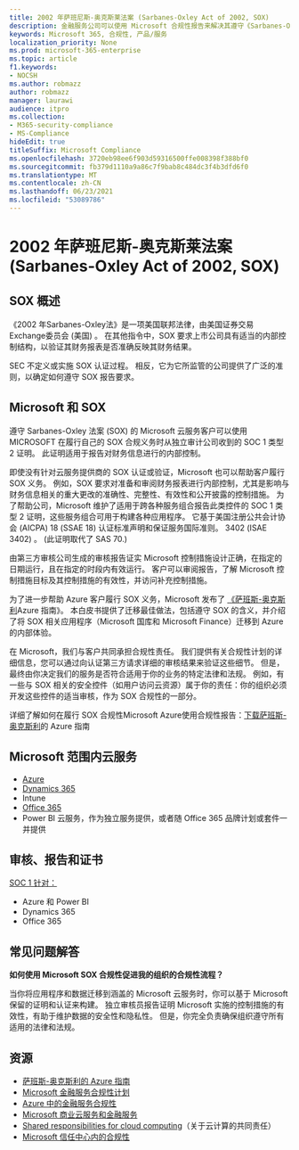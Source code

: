 ```yaml
---
title: 2002 年萨班尼斯-奥克斯莱法案 (Sarbanes-Oxley Act of 2002, SOX)
description: 金融服务公司可以使用 Microsoft 合规性报告来解决其遵守《Sarbanes-Oxley法的问题。
keywords: Microsoft 365, 合规性, 产品/服务
localization_priority: None
ms.prod: microsoft-365-enterprise
ms.topic: article
f1.keywords:
- NOCSH
ms.author: robmazz
author: robmazz
manager: laurawi
audience: itpro
ms.collection:
- M365-security-compliance
- MS-Compliance
hideEdit: true
titleSuffix: Microsoft Compliance
ms.openlocfilehash: 3720eb98ee6f903d59316500ffe008398f388bf0
ms.sourcegitcommit: fb379d1110a9a86c7f9bab8c484dc3f4b3dfd6f0
ms.translationtype: MT
ms.contentlocale: zh-CN
ms.lasthandoff: 06/23/2021
ms.locfileid: "53089786"
---
```

# <a name="sarbanes-oxley-act-of-2002-sox"></a>2002 年萨班尼斯-奥克斯莱法案 (Sarbanes-Oxley Act of 2002, SOX)

## <a name="sox-overview"></a>SOX 概述

《2002 年Sarbanes-Oxley法》是一项美国联邦法律，由美国证券交易Exchange委员会 (美国) 。 在其他指令中，SOX 要求上市公司具有适当的内部控制结构，以验证其财务报表是否准确反映其财务结果。

SEC 不定义或实施 SOX 认证过程。 相反，它为它所监管的公司提供了广泛的准则，以确定如何遵守 SOX 报告要求。

## <a name="microsoft-and-sox"></a>Microsoft 和 SOX

遵守 Sarbanes-Oxley 法案 (SOX) 的 Microsoft 云服务客户可以使用 MICROSOFT 在履行自己的 SOX 合规义务时从独立审计公司收到的 SOC 1 类型 2 证明。 此证明适用于报告对财务信息进行的内部控制。

即使没有针对云服务提供商的 SOX 认证或验证，Microsoft 也可以帮助客户履行 SOX 义务。 例如，SOX 要求对准备和审阅财务报表进行内部控制，尤其是影响与财务信息相关的重大更改的准确性、完整性、有效性和公开披露的控制措施。 为了帮助公司，Microsoft 维护了适用于跨各种服务组合报告此类控件的 SOC 1 类型 2 证明，这些服务组合可用于构建各种应用程序。 它基于美国注册公共会计协会 (AICPA) 18 (SSAE 18) 认证标准声明和保证服务国际准则。 3402 (ISAE 3402) 。  (此证明取代了 SAS 70.) 

由第三方审核公司生成的审核报告证实 Microsoft 控制措施设计正确，在指定的日期运行，且在指定的时段内有效运行。 客户可以审阅报告，了解 Microsoft 控制措施目标及其控制措施的有效性，并访问补充控制措施。

为了进一步帮助 Azure 客户履行 SOX 义务，Microsoft 发布了 [《萨班斯-奥克斯利](https://aka.ms/Azure-SOX-Guide)Azure 指南》。 本白皮书提供了迁移最佳做法，包括遵守 SOX 的含义，并介绍了将 SOX 相关应用程序（Microsoft 国库和 Microsoft Finance）迁移到 Azure 的内部体验。

在 Microsoft，我们与客户共同承担合规性责任。 我们提供有关合规性计划的详细信息，您可以通过向认证第三方请求详细的审核结果来验证这些细节。 但是，最终由你决定我们的服务是否符合适用于你的业务的特定法律和法规。 例如，有一些与 SOX 相关的安全控件（如用户访问云资源）属于你的责任：你的组织必须开发这些控件的适当审核，作为 SOX 合规性的一部分。

详细了解如何在履行 SOX 合规性Microsoft Azure使用合规性报告：[下载萨班斯-奥克斯利](https://aka.ms/Azure-SOX-Guide)的 Azure 指南

## <a name="microsoft-in-scope-cloud-services"></a>Microsoft 范围内云服务

- [Azure](https://aka.ms/AzureCompliance)
- [Dynamics 365](https://aka.ms/d365-compliance-list)
- Intune
- [Office 365](https://go.microsoft.com/fwlink/p/?LinkID=2077751)
- Power BI 云服务，作为独立服务提供，或者随 Office 365 品牌计划或套件一并提供

## <a name="audits-reports-and-certificates"></a>审核、报告和证书

[SOC 1 针对：](offering-SOC.md)

- Azure 和 Power BI
- Dynamics 365
- Office 365

## <a name="frequently-asked-questions"></a>常见问题解答

**如何使用 Microsoft SOX 合规性促进我的组织的合规性流程？**

当你将应用程序和数据迁移到涵盖的 Microsoft 云服务时，你可以基于 Microsoft 保留的证明和认证来构建。 独立审核员报告证明 Microsoft 实施的控制措施的有效性，有助于维护数据的安全性和隐私性。 但是，你完全负责确保组织遵守所有适用的法律和法规。

## <a name="resources"></a>资源

- [萨班斯-奥克斯利的 Azure 指南](https://aka.ms/Azure-SOX-Guide)
- [Microsoft 金融服务合规性计划](https://www.microsoft.com/download/details.aspx?id=55332)
- [Azure 中的金融服务合规性](https://azure.microsoft.com/resources/videos/azurecon-2015-financial-services-compliance-in-azure/)
- [Microsoft 商业云服务和金融服务](https://www.microsoft.com/trustcenter/cloudservices/financialservices)
- [Shared responsibilities for cloud computing](https://aka.ms/sharedresponsibility)（关于云计算的共同责任）
- [Microsoft 信任中心内的合规性](https://www.microsoft.com/trust-center/compliance/compliance-overview)
